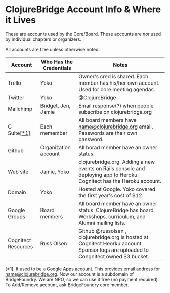 # ClojureBridge Account Info & Where it Lives

These are accounts used by the Core/Board. These accounts are *not* used by individual chapters or organizers.

All accounts are free unless otherwise noted.

| Account | Who Has the Credentials | Notes |
|---------|-------------------------|-------|
| Trello  | Yoko                    | Owner's cred is shared. Each member has his/her own account. Used for core meeting agendas. |
| Twitter | Yoko                    | @ClojureBridge |
| Mailchimp | Bridget, Jen, Jamie    | Email response(?) when people subscribe on clojurebridge.org |
| G Suite[[*1]](#googleapps) | Each memember  | All board members have name@clojurebridge.org email. Passwords are their own password. |
| Github | Organization account     | All borad member have an owner status. |
| Web site | Jamie, Yoko | clojurebridge.org. Adding a new events on Rails console and deploying app to Heroku. Cognitect has the Heroku account. |
| Domain | Yoko | Hosted at Google. Yoko covered the first year's cost of $12. |
| Google Groups | Board members | All board member have an owner status. ClojureBridge has board, Workshops, curriculum, and Alumni mailing lists.|
| Cognitect Resources | Russ Olsen | Github @russolsen , clojurebridge.org is hosted at Cognitect Heorku account. Sponsor logs are uploaded to Congnitect owned S3 bucket.|
 


<a name="googleapps">[*1]</a>:
It used to be a Google Apps account. This provides email address for name@clojurebridge.org.
Now our account is a subdomain of BridgeFoundry.
We are NPO, so we can use it free (no payment required).
To Add/Remove account, ask BridgeFoundry core member.
